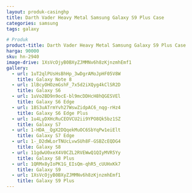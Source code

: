 ```yaml
---
layout: produk-casinghp
title: Darth Vader Heavy Metal Samsung Galaxy S9 Plus Case
categories: samsung
tags: galaxy

# Produk
product-title: Darth Vader Heavy Metal Samsung Galaxy S9 Plus Case
harga: 90000
sku: hn-2940
image-drive: 1XsVcOjyB0BXyZJMMNv6h8zKjnzmhEmf1
gallery:
  - url: 1uT2qlPUsHsBhHp_3wDgrAMoJpHF05V8W
    title: Galaxy Note 8
  - url: 1lBcyOHOzmGshF_7x5d2iXQyg4kClSR2D
    title: Galaxy S6
  - url: 1uVo2BD9n9ocE-bl9mcDDHcH8hQGESVEl
    title: Galaxy S6 Edge
  - url: 18S3uATrmYvh27WswZidpAC6_nqg-rHz4
    title: Galaxy S6 Edge Plus
  - url: 1u4LyDXHcRuCEOVCU2ii9YPO8Qk5bz1SZ
    title: Galaxy S7
  - url: 1-HDA__QgX2DQqekMuOC6SbYqPw1eiElt
    title: Galaxy S7 Edge
  - url: 1-_D2dWLorTNUcLvwSUh8F-GSBZcEQDG4
    title: Galaxy S8
  - url: 11gdwU0xeX4V0CZL2RVEWwQ1QIyMVR5Yy
    title: Galaxy S8 Plus
  - url: 1QRMx8yIoPK1G_EIsQm-qhR5_cUUHxKk7
    title: Galaxy S9
  - url: 1XsVcOjyB0BXyZJMMNv6h8zKjnzmhEmf1
    title: Galaxy S9 Plus
---
```

